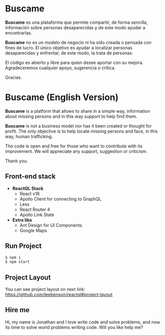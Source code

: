 # Buscame

**Buscame** es una plataforma que permite compartir, de forma sencilla, información sobre personas desaparecidas y de este modo ayudar a encontrarlas.

**Buscame** no es un modelo de negocio ni ha sido creada o pensada con fines de lucro. El único objetivo es ayudar a localizar personas desaparecidas y enfrentar, de este modo, la trata de personas.

El código es abierto y libre para quien desee aportar con su mejora. Agradeceremos cualquier apoyo, sugerencia o crítica.

Gracias.

# Buscame (English Version)

**Buscame** is a platform that allows to share in a simple way, information about missing persons and in this way support to help find them.

**Buscame** is not a business model nor has it been created or thought for profit. The only objective is to help locate missing persons and face, in this way, human trafficking.

The code is open and free for those who want to contribute with its improvement. We will appreciate any support, suggestion or criticism.

Thank you.

## Front-end stack

- **ReactQL Stack**
  - React v16
  - Apollo Client for connecting to GraphQL
  - Less
  - React Router 4
  - Apollo Link State
- **Extra libs**
  - Ant Design for UI Components
  - Google Maps

## Run Project

```sh
$ npm i
$ npm start
```

## Project Layout

You can see project layout on next link:
https://github.com/leebenson/reactql#project-layout

## Hire me

Hi, my name is Jonathan and I love write code and solve problems, and now its time to solve world problems writing code. Will you like help me?
